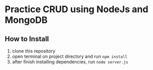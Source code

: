 # Practice CRUD using NodeJs and MongoDB

## How to Install

1. clone this repository
2. open terminal on project directory and run `npm install`
3. after finish installing dependencies, run `node server.js`